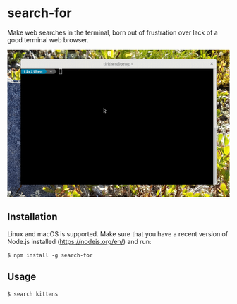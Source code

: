 # search-for

Make web searches in the terminal, born out of frustration over lack of a good terminal web browser.

![Demo](https://github.com/tirithen/search-for/blob/master/search-for-demo.gif)

## Installation

Linux and macOS is supported. Make sure that you have a recent version of Node.js installed (https://nodejs.org/en/) and run:

    $ npm install -g search-for

## Usage

    $ search kittens
